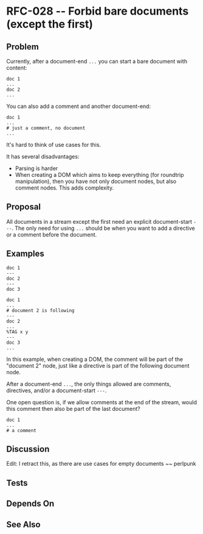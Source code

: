 # RFC-028 -- Forbid bare documents (except the first)

## Problem

Currently, after a document-end `...` you can start a bare document with content:

```
doc 1
...
doc 2
...
```

You can also add a comment and another document-end:

```
doc 1
...
# just a comment, no document
...
```

It's hard to think of use cases for this.

It has several disadvantages:

* Parsing is harder
* When creating a DOM which aims to keep everything (for roundtrip manipulation), then you have not only
document nodes, but also comment nodes.
  This adds complexity.

## Proposal

All documents in a stream except the first need an explicit document-start `---`.
The only need for using `...` should be when you want to add a directive or a comment before the document.

## Examples

```
doc 1
---
doc 2
---
doc 3
```

```
doc 1
...
# document 2 is following
---
doc 2
...
%TAG x y
---
doc 3
...
```

In this example, when creating a DOM, the comment will be part of the "document 2" node, just like a directive is part of the following document node.

After a document-end `...`, the only things allowed are comments, directives, and/or a document-start `---`.

One open question is, if we allow comments at the end of the stream, would this comment then also be part of the last document?

```
doc 1
...
# a comment
```

## Discussion

Edit: I retract this, as there are use cases for empty documents ~~ perlpunk


## Tests

## Depends On



## See Also


